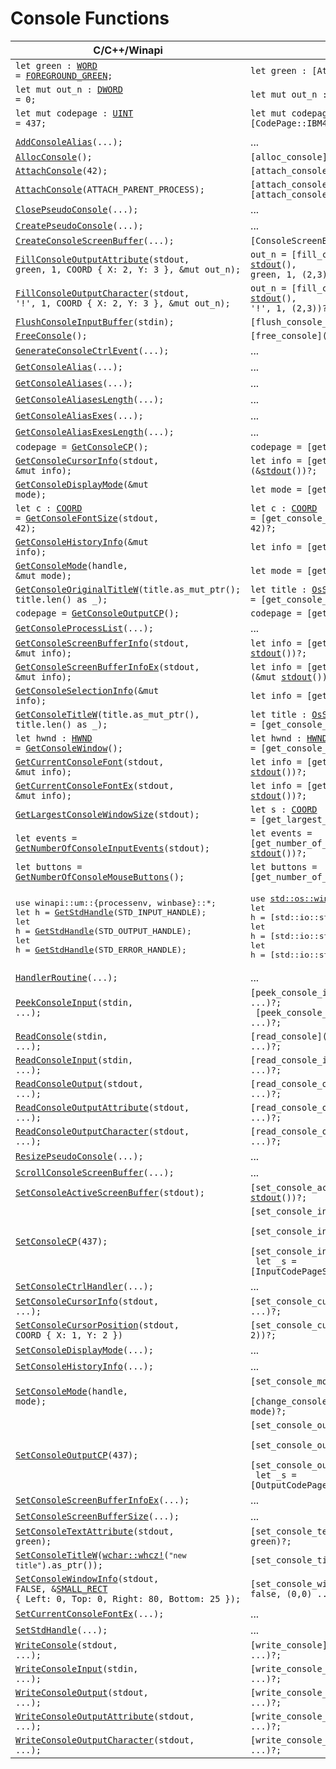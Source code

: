 <!-- https://docs.microsoft.com/en-us/windows/console/console-functions -->

<style>.content { max-width: none; }</style>

# Console Functions

| C/C++/Winapi                                                                                      | Rust |
| ------------------------------------------------------------------------------------------------- | ---- |
| <code>let green : [WORD] = [FOREGROUND_GREEN](winapi::um::wincon::FOREGROUND_GREEN);</code>       | <code>let green : [Attributes] = [FOREGROUND_GREEN];</code>
| <code>let mut out_n : [DWORD] = 0;</code>                                                         | <code>let mut out_n : [DWORD];</code>
| <code>let mut codepage : [UINT] = 437;</code>                                                     | <code>let mut codepage : [CodePage] = [CodePage::IBM437];</code>
| |
| <code>[AddConsoleAlias]\(...);</code>                                                             | ...
| <code>[AllocConsole]\();</code>                                                                   | <code>[alloc_console]\()?;</code>
| <code>[AttachConsole]\(42);</code>                                                                | <code>[attach_console]\(42)?;</code>
| <code>[AttachConsole]\(ATTACH_PARENT_PROCESS);</code>                                             | <code>[attach_console]\(ATTACH_PARENT_PROCESS)?;</code> <br> <code>[attach_console_parent_process]\()?;</code>
| <code>[ClosePseudoConsole]\(...);</code>                                                          | ...
| <code>[CreatePseudoConsole]\(...);</code>                                                         | ...
| <code>[CreateConsoleScreenBuffer]\(...);</code>                                                   | <code>[ConsoleScreenBuffer]::[new](ConsoleScreenBuffer::new)()?;</code>
| <code>[FillConsoleOutputAttribute]\(stdout, green, 1, COORD { X: 2, Y: 3 }, &mut out_n);</code>   | <code>out_n = [fill_console_output_attribute]\(&mut [stdout]\(), green, 1, (2,3))?;</code>
| <code>[FillConsoleOutputCharacter]\(stdout, '!', 1, COORD { X: 2, Y: 3 }, &mut out_n);</code>     | <code>out_n = [fill_console_output_character]\(&mut [stdout]\(), '!', 1, (2,3))?;</code>
| <code>[FlushConsoleInputBuffer]\(stdin);</code>                                                   | <code>[flush_console_input_buffer]\(&mut stdin())?;</code>
| <code>[FreeConsole]\();</code>                                                                    | <code>[free_console]\()?;</code>
| <code>[GenerateConsoleCtrlEvent]\(...);</code>                                                    | ...
| <code>[GetConsoleAlias]\(...);</code>                                                             | ...
| <code>[GetConsoleAliases]\(...);</code>                                                           | ...
| <code>[GetConsoleAliasesLength]\(...);</code>                                                     | ...
| <code>[GetConsoleAliasExes]\(...);</code>                                                         | ...
| <code>[GetConsoleAliasExesLength]\(...);</code>                                                   | ...
| <code>codepage = [GetConsoleCP]\();</code>                                                        | <code>codepage = [get_console_input_cp]\()?;</code>
| <code>[GetConsoleCursorInfo]\(stdout, &mut info);</code>                                          | <code>let info = [get_console_cursor_info]\(&[stdout]\())?;</code>
| <code>[GetConsoleDisplayMode]\(&mut mode);</code>                                                 | <code>let mode = [get_console_display_mode]\()?;</code>
| <code>let c : [COORD] = [GetConsoleFontSize]\(stdout, 42);</code>                                 | <code>let c : [COORD] = [get_console_font_size]\(&mut [stdout]\(), 42)?;</code>
| <code>[GetConsoleHistoryInfo]\(&mut info);</code>                                                 | <code>let info = [get_console_history_info]\()?;</code>
| <code>[GetConsoleMode]\(handle, &mut mode);</code>                                                | <code>let mode = [get_console_mode]\(handle)?;</code>
| <code>[GetConsoleOriginalTitleW]\(title.as_mut_ptr(); title.len() as _);</code>                                                     | <code>let title : [OsString] = [get_console_original_title]\()?;</code>
| <code>codepage = [GetConsoleOutputCP]\();</code>                                                  | <code>codepage = [get_console_output_cp]\()?;</code>
| <code>[GetConsoleProcessList]\(...);</code>                                                       | ...
| <code>[GetConsoleScreenBufferInfo]\(stdout, &mut info);</code>                                    | <code>let info = [get_console_screen_buffer_info]\(&mut [stdout]\())?;</code>
| <code>[GetConsoleScreenBufferInfoEx]\(stdout, &mut info);</code>                                  | <code>let info = [get_console_screen_buffer_info_ex]\(&mut [stdout]\())?;</code>
| <code>[GetConsoleSelectionInfo]\(&mut info);</code>                                               | <code>let info = [get_console_selection_info]\()?;</code>
| <code>[GetConsoleTitleW]\(title.as_mut_ptr(), title.len() as _);</code>                            | <code>let title : [OsString] = [get_console_title]\()?;</code>
| <code>let hwnd : [HWND] = [GetConsoleWindow]\();</code>                                           | <code>let hwnd : [HWND] = [get_console_window]\()?;</code>
| <code>[GetCurrentConsoleFont]\(stdout, &mut info);</code>                                         | <code>let info = [get_current_console_font]\(&mut [stdout]\())?;</code>
| <code>[GetCurrentConsoleFontEx]\(stdout, &mut info);</code>                                       | <code>let info = [get_current_console_font_ex]\(&mut [stdout]\())?;</code>
| <code>[GetLargestConsoleWindowSize]\(stdout);</code>                                              | <code>let s : [COORD] = [get_largest_console_window_size]\(&[stdout]\())?;</code>
| <code>let events = [GetNumberOfConsoleInputEvents]\(stdout);</code>                               | <code>let events = [get_number_of_console_input_events]\(&mut [stdout]\())?;</code>
| <code>let buttons = [GetNumberOfConsoleMouseButtons]\();</code>                                   | <code>let buttons = [get_number_of_console_mouse_buttons]\()?;</code>
| <pre>use winapi::um::{processenv, winbase}::*;<br>let h = [GetStdHandle]\(STD_INPUT_HANDLE);<br>let h = [GetStdHandle]\(STD_OUTPUT_HANDLE);<br>let h = [GetStdHandle]\(STD_ERROR_HANDLE);</pre> | <pre>use [std::os::windows::io::AsRawHandle];<br>let h = [std::io::stdin]\().[as_raw_handle]\().cast();<br>let h = [std::io::stdout]\().[as_raw_handle]\().cast();<br>let h = [std::io::stderr]\().[as_raw_handle]\().cast();</pre>
| <code>[HandlerRoutine]\(...);</code>                                                              | ...
| <code>[PeekConsoleInput]\(stdin, ...);</code>                                                     | <code>[peek_console_input]\(&mut [stdin]\(), ...)?; <br> [peek_console_input_one]\(&mut [stdin]\(), ...)?;</code>
| <code>[ReadConsole]\(stdin, ...);</code>                                                          | <code>[read_console]\(&mut [stdin]\(), ...)?;</code>
| <code>[ReadConsoleInput]\(stdin, ...);</code>                                                     | <code>[read_console_input]\(&mut [stdin]\(), ...)?;</code>
| <code>[ReadConsoleOutput]\(stdout, ...);</code>                                                   | <code>[read_console_output]\(&mut [stdout]\(), ...)?;</code>
| <code>[ReadConsoleOutputAttribute]\(stdout, ...);</code>                                          | <code>[read_console_output_attribute]\(&mut [stdout]\(), ...)?;</code>
| <code>[ReadConsoleOutputCharacter]\(stdout, ...);</code>                                          | <code>[read_console_output_character]\(&mut [stdout]\(), ...)?;</code>
| <code>[ResizePseudoConsole]\(...);</code>                                                         | ...
| <code>[ScrollConsoleScreenBuffer]\(...);</code>                                                   | ...
| <code>[SetConsoleActiveScreenBuffer]\(stdout);</code>                                             | <code>[set_console_active_screen_buffer]\(&mut [stdout]\())?;</code>
| <code>[SetConsoleCP]\(437);</code>                                                                | <code>[set_console_input_cp]\(437)?; <br> [set_console_input_cp]\([CodePage]::[IBM437](CodePage::IBM437))?; <br> [set_console_input_cp]\([CodePage]::from(437))?; <br> let _s = [InputCodePageScope]::[new](InputCodePageScope::new)([CodePage]::[IBM437](CodePage::IBM437))?;</code>
| <code>[SetConsoleCtrlHandler]\(...);</code>                                                       | ...
| <code>[SetConsoleCursorInfo]\(stdout, ...);</code>                                                | <code>[set_console_cursor_info]\(&mut [stdout]\(), ...)?;</code>
| <code>[SetConsoleCursorPosition]\(stdout, COORD { X: 1, Y: 2 })</code>                            | <code>[set_console_cursor_position]\(&mut [stdout]\(), (1, 2))?;</code>
| <code>[SetConsoleDisplayMode]\(...);</code>                                                       | ...
| <code>[SetConsoleHistoryInfo]\(...);</code>                                                       | ...
| <code>[SetConsoleMode]\(handle, mode);</code>                                                     | <code>[set_console_mode]\(handle, mode)?; <br> [change_console_mode]\(handle, \|_old_mode\| mode)?;</code>
| <code>[SetConsoleOutputCP]\(437);</code>                                                          | <code>[set_console_output_cp]\(437)?; <br> [set_console_output_cp]\([CodePage]::[IBM437](CodePage::IBM437))?; <br> [set_console_output_cp]\([CodePage]::from(437))?; <br> let _s = [OutputCodePageScope]::[new](OutputCodePageScope::new)([CodePage]::[IBM437](CodePage::IBM437))?;</code>
| <code>[SetConsoleScreenBufferInfoEx]\(...);</code>                                                | ...
| <code>[SetConsoleScreenBufferSize]\(...);</code>                                                  | ...
| <code>[SetConsoleTextAttribute]\(stdout, green);</code>                                           | <code>[set_console_text_attribute]\(&mut [stdout]\(), green)?;</code>
| <code>[SetConsoleTitleW]\([wchar::whcz!](`"new title"`).as_ptr());</code>                         | <code>[set_console_title]\(`"new title"`)?;</code>
| <code>[SetConsoleWindowInfo]\(stdout, FALSE, &[SMALL_RECT] { Left: 0, Top: 0, Right: 80, Bottom: 25 });</code> | <code>[set_console_window_info]\(&mut [stdout]\(), false, (0,0) .. (80,25))?;</code>
| <code>[SetCurrentConsoleFontEx]\(...);</code>                                                     | ...
| <code>[SetStdHandle]\(...);</code>                                                                | ...
| <code>[WriteConsole]\(stdout, ...);</code>                                                        | <code>[write_console]\(&mut [stdout]\(), ...)?;</code>
| <code>[WriteConsoleInput]\(stdin, ...);</code>                                                    | <code>[write_console_input]\(&mut [stdin]\(), ...)?;</code>
| <code>[WriteConsoleOutput]\(stdout, ...);</code>                                                  | <code>[write_console_output]\(&mut [stdout]\(), ...)?;</code>
| <code>[WriteConsoleOutputAttribute]\(stdout, ...);</code>                                         | <code>[write_console_output_attribute]\(&mut [stdout]\(), ...)?;</code>
| <code>[WriteConsoleOutputCharacter]\(stdout, ...);</code>                                         | <code>[write_console_output_character]\(&mut [stdout]\(), ...)?;</code>

[AddConsoleAlias]:                  https://docs.microsoft.com/en-us/windows/console/addconsolealias
[AllocConsole]:                     https://docs.microsoft.com/en-us/windows/console/allocconsole
[AttachConsole]:                    https://docs.microsoft.com/en-us/windows/console/attachconsole
[ClosePseudoConsole]:               https://docs.microsoft.com/en-us/windows/console/closepseudoconsole
[CreatePseudoConsole]:              https://docs.microsoft.com/en-us/windows/console/createpseudoconsole
[CreateConsoleScreenBuffer]:        https://docs.microsoft.com/en-us/windows/console/createconsolescreenbuffer
[FillConsoleOutputAttribute]:       https://docs.microsoft.com/en-us/windows/console/fillconsoleoutputattribute
[FillConsoleOutputCharacter]:       https://docs.microsoft.com/en-us/windows/console/fillconsoleoutputcharacter
[FlushConsoleInputBuffer]:          https://docs.microsoft.com/en-us/windows/console/flushconsoleinputbuffer
[FreeConsole]:                      https://docs.microsoft.com/en-us/windows/console/freeconsole
[GenerateConsoleCtrlEvent]:         https://docs.microsoft.com/en-us/windows/console/generateconsolectrlevent
[GetConsoleAlias]:                  https://docs.microsoft.com/en-us/windows/console/getconsolealias
[GetConsoleAliases]:                https://docs.microsoft.com/en-us/windows/console/getconsolealiases
[GetConsoleAliasesLength]:          https://docs.microsoft.com/en-us/windows/console/getconsolealiaseslength
[GetConsoleAliasExes]:              https://docs.microsoft.com/en-us/windows/console/getconsolealiasexes
[GetConsoleAliasExesLength]:        https://docs.microsoft.com/en-us/windows/console/getconsolealiasexeslength
[GetConsoleCP]:                     https://docs.microsoft.com/en-us/windows/console/getconsolecp
[GetConsoleCursorInfo]:             https://docs.microsoft.com/en-us/windows/console/getconsolecursorinfo
[GetConsoleDisplayMode]:            https://docs.microsoft.com/en-us/windows/console/getconsoledisplaymode
[GetConsoleFontSize]:               https://docs.microsoft.com/en-us/windows/console/getconsolefontsize
[GetConsoleHistoryInfo]:            https://docs.microsoft.com/en-us/windows/console/getconsolehistoryinfo
[GetConsoleMode]:                   https://docs.microsoft.com/en-us/windows/console/getconsolemode
[GetConsoleOriginalTitleW]:         https://docs.microsoft.com/en-us/windows/console/getconsoleoriginaltitle
[GetConsoleOutputCP]:               https://docs.microsoft.com/en-us/windows/console/getconsoleoutputcp
[GetConsoleProcessList]:            https://docs.microsoft.com/en-us/windows/console/getconsoleprocesslist
[GetConsoleScreenBufferInfo]:       https://docs.microsoft.com/en-us/windows/console/getconsolescreenbufferinfo
[GetConsoleScreenBufferInfoEx]:     https://docs.microsoft.com/en-us/windows/console/getconsolescreenbufferinfoex
[GetConsoleSelectionInfo]:          https://docs.microsoft.com/en-us/windows/console/getconsoleselectioninfo
[GetConsoleTitleW]:                 https://docs.microsoft.com/en-us/windows/console/getconsoletitle
[GetConsoleWindow]:                 https://docs.microsoft.com/en-us/windows/console/getconsolewindow
[GetCurrentConsoleFont]:            https://docs.microsoft.com/en-us/windows/console/getcurrentconsolefont
[GetCurrentConsoleFontEx]:          https://docs.microsoft.com/en-us/windows/console/getcurrentconsolefontex
[GetLargestConsoleWindowSize]:      https://docs.microsoft.com/en-us/windows/console/getlargestconsolewindowsize
[GetNumberOfConsoleInputEvents]:    https://docs.microsoft.com/en-us/windows/console/getnumberofconsoleinputevents
[GetNumberOfConsoleMouseButtons]:   https://docs.microsoft.com/en-us/windows/console/getnumberofconsolemousebuttons
[GetStdHandle]:                     https://docs.microsoft.com/en-us/windows/console/getstdhandle
[HandlerRoutine]:                   https://docs.microsoft.com/en-us/windows/console/handlerroutine
[PeekConsoleInput]:                 https://docs.microsoft.com/en-us/windows/console/peekconsoleinput
[ReadConsole]:                      https://docs.microsoft.com/en-us/windows/console/readconsole
[ReadConsoleInput]:                 https://docs.microsoft.com/en-us/windows/console/readconsoleinput
[ReadConsoleOutput]:                https://docs.microsoft.com/en-us/windows/console/readconsoleoutput
[ReadConsoleOutputAttribute]:       https://docs.microsoft.com/en-us/windows/console/readconsoleoutputattribute
[ReadConsoleOutputCharacter]:       https://docs.microsoft.com/en-us/windows/console/readconsoleoutputcharacter
[ResizePseudoConsole]:              https://docs.microsoft.com/en-us/windows/console/resizepseudoconsole
[ScrollConsoleScreenBuffer]:        https://docs.microsoft.com/en-us/windows/console/scrollconsolescreenbuffer
[SetConsoleActiveScreenBuffer]:     https://docs.microsoft.com/en-us/windows/console/setconsoleactivescreenbuffer
[SetConsoleCP]:                     https://docs.microsoft.com/en-us/windows/console/setconsolecp
[SetConsoleCtrlHandler]:            https://docs.microsoft.com/en-us/windows/console/setconsolectrlhandler
[SetConsoleCursorInfo]:             https://docs.microsoft.com/en-us/windows/console/setconsolecursorinfo
[SetConsoleCursorPosition]:         https://docs.microsoft.com/en-us/windows/console/setconsolecursorposition
[SetConsoleDisplayMode]:            https://docs.microsoft.com/en-us/windows/console/setconsoledisplaymode
[SetConsoleHistoryInfo]:            https://docs.microsoft.com/en-us/windows/console/setconsolehistoryinfo
[SetConsoleMode]:                   https://docs.microsoft.com/en-us/windows/console/setconsolemode
[SetConsoleOutputCP]:               https://docs.microsoft.com/en-us/windows/console/setconsoleoutputcp
[SetConsoleScreenBufferInfoEx]:     https://docs.microsoft.com/en-us/windows/console/setconsolescreenbufferinfoex
[SetConsoleScreenBufferSize]:       https://docs.microsoft.com/en-us/windows/console/setconsolescreenbuffersize
[SetConsoleTextAttribute]:          https://docs.microsoft.com/en-us/windows/console/setconsoletextattribute
[SetConsoleTitleW]:                 https://docs.microsoft.com/en-us/windows/console/setconsoletitle
[SetConsoleWindowInfo]:             https://docs.microsoft.com/en-us/windows/console/setconsolewindowinfo
[SetCurrentConsoleFontEx]:          https://docs.microsoft.com/en-us/windows/console/setcurrentconsolefontex
[SetStdHandle]:                     https://docs.microsoft.com/en-us/windows/console/setstdhandle
[WriteConsole]:                     https://docs.microsoft.com/en-us/windows/console/writeconsole
[WriteConsoleInput]:                https://docs.microsoft.com/en-us/windows/console/writeconsoleinput
[WriteConsoleOutput]:               https://docs.microsoft.com/en-us/windows/console/writeconsoleoutput
[WriteConsoleOutputAttribute]:      https://docs.microsoft.com/en-us/windows/console/writeconsoleoutputattribute
[WriteConsoleOutputCharacter]:      https://docs.microsoft.com/en-us/windows/console/writeconsoleoutputcharacter

[COORD]:                                https://docs.microsoft.com/en-us/windows/console/coord-str
[SMALL_RECT]:                           https://docs.microsoft.com/en-us/windows/console/small-rect-str

[SHORT]:                                https://docs.rs/winapi/0.3.9/winapi/shared/minwindef/type.SHORT.html
[WORD]:                                 https://docs.rs/winapi/0.3.9/winapi/shared/minwindef/type.WORD.html
[DWORD]:                                https://docs.rs/winapi/0.3.9/winapi/shared/minwindef/type.DWORD.html
[UINT]:                                 https://docs.rs/winapi/0.3.9/winapi/shared/minwindef/type.UINT.html
[HWND]:                                 https://docs.rs/winapi/0.3.9/winapi/shared/windef/type.HWND.html

[OsString]:                             https://doc.rust-lang.org/std/ffi/struct.OsString.html
[stdin]:                                https://doc.rust-lang.org/std/io/fn.stdin.html
[stdout]:                               https://doc.rust-lang.org/std/io/fn.stdout.html
[as_raw_handle]:                        https://doc.rust-lang.org/std/os/windows/io/trait.AsRawHandle.html#tymethod.as_raw_handle
[std::os::windows::io::AsRawHandle]:    https://doc.rust-lang.org/std/os/windows/io/trait.AsRawHandle.html

[wchar::whcz!]:                         https://docs.rs/wchar/0.11.0/wchar/macro.wchz.html

[x]:    https://img.shields.io/badge/impl-✗-red
[?]:    https://img.shields.io/badge/impl-%3f-yellow
[o]:    https://img.shields.io/badge/impl-✓-green

<!--
[x]:    https://img.shields.io/badge/impl-x-red
[?]:    https://img.shields.io/badge/impl-%3f-yellow
[o]:    https://img.shields.io/badge/impl-o-green

[x]:    https://img.shields.io/badge/impl-missing-red
[o]:    https://img.shields.io/badge/impl-finished-green
-->
